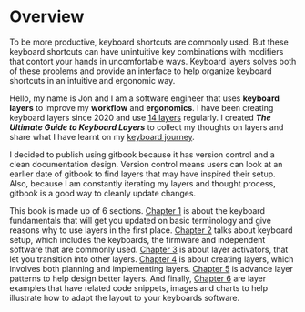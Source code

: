 # Overview

To be more productive, keyboard shortcuts are commonly used. But these keyboard shortcuts can have unintuitive key combinations with modifiers that contort your hands in uncomfortable ways. Keyboard layers solves both of these problems and provide an interface to help organize keyboard shortcuts in an intuitive and ergonomic way.

Hello, my name is Jon and I am a software engineer that uses **keyboard layers** to improve my **workflow** and **ergonomics**. I have been creating keyboard layers since 2020 and use [14 layers](ch-6-layer-examples/layers/) regularly. I created _**The Ultimate Guide to Keyboard Layers**_ to collect my thoughts on layers and share what I have learnt on my [keyboard journey](resources/my-timeline.md).

I decided to publish using gitbook because it has version control and a clean documentation design. Version control means users can look at an earlier date of gitbook to find layers that may have inspired their setup. Also, because I am constantly iterating my layers and thought process, gitbook is a good way to cleanly update changes.

This book is made up of 6 sections. [Chapter 1](broken-reference) is about the keyboard fundamentals that will get you updated on basic terminology and give reasons why to use layers in the first place. [Chapter 2](broken-reference) talks about keyboard setup, which includes the keyboards, the firmware and independent software that are commonly used. [Chapter 3](broken-reference) is about layer activators, that let you transition into other layers. [Chapter 4](broken-reference) is about creating layers, which involves both planning and implementing layers. [Chapter 5](broken-reference) is advance layer patterns to help design better layers. And finally, [Chapter 6](broken-reference) are layer examples that have related code snippets, images and charts to help illustrate how to adapt the layout to your keyboards software.
